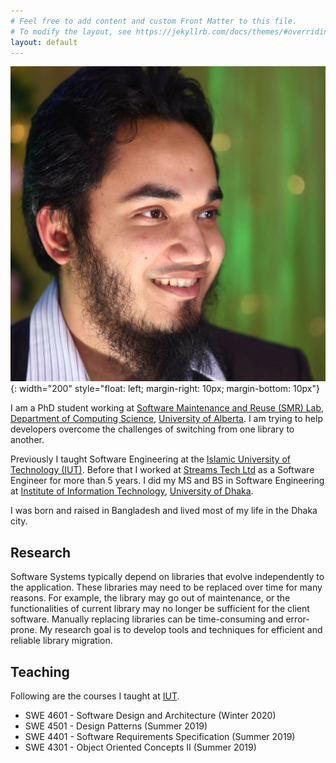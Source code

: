 ```yaml
---
# Feel free to add content and custom Front Matter to this file.
# To modify the layout, see https://jekyllrb.com/docs/themes/#overriding-theme-defaults
layout: default
---
```


![Mohayemin](assets/mohayemin-square.jpg){: width="200" style="float: left; margin-right: 10px; margin-bottom: 10px"}

I am a PhD student working at [Software Maintenance and Reuse (SMR) Lab](https://sarahnadi.org/smr/), [Department of Computing Science](https://www.cs.ualberta.ca/), [University of Alberta](https://www.ualberta.ca/). I am trying to help developers overcome the challenges of switching from one library to another.

Previously I taught Software Engineering at the [Islamic University of Technology (IUT)](https://www.iutoic-dhaka.edu/).
Before that I worked at [Streams Tech Ltd](https://www.streamstech.com.bd/) as a Software Engineer for more than 5 years.
I did my MS and BS in Software Engineering at [Institute of Information Technology](http://www.iit.du.ac.bd/), [University of Dhaka](https://www.du.ac.bd/).

I was born and raised in Bangladesh and lived most of my life in the Dhaka city.  

## Research
Software Systems typically depend on libraries that evolve independently to the application.
These libraries may need to be replaced over time for many reasons.
For example, the library may go out of maintenance, or the functionalities of current library may no longer be sufficient for the client software.
Manually replacing libraries can be time-consuming and error-prone.
My research goal is to develop tools and techniques for efficient and reliable library migration. 

## Teaching
Following are the courses I taught at [IUT](https://www.iutoic-dhaka.edu/). 
* SWE 4601 - Software Design and Architecture (Winter 2020)
* SWE 4501 - Design Patterns (Summer 2019)
* SWE 4401 - Software Requirements Specification (Summer 2019)
* SWE 4301 - Object Oriented Concepts II (Summer 2019)
